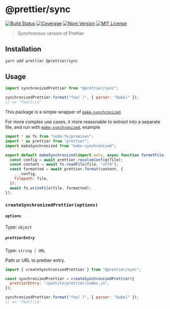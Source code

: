 # @prettier/sync

[![Build Status][github_actions_badge]][github_actions_link]
[![Coverage][codecov_badge]][codecov_link]
[![Npm Version][package_version_badge]][package_link]
[![MIT License][license_badge]][license_link]

[github_actions_badge]: https://img.shields.io/github/actions/workflow/status/prettier/prettier-synchronized/continuous-integration.yml?style=flat-square
[github_actions_link]: https://github.com/prettier/prettier-synchronized/actions?query=branch%3Amain
[codecov_badge]: https://codecov.io/gh/prettier/prettier-synchronized/branch/main/graph/badge.svg?token=Cvu6qhcepg
[codecov_link]: https://codecov.io/gh/prettier/prettier-synchronized
[license_badge]: https://img.shields.io/npm/l/@prettier/sync.svg?style=flat-square
[license_link]: https://github.com/prettier/prettier-synchronized/blob/main/license
[package_version_badge]: https://img.shields.io/npm/v/@prettier/sync.svg?style=flat-square
[package_link]: https://www.npmjs.com/package/@prettier/sync

> Synchronous version of Prettier

## Installation

```sh
yarn add prettier @prettier/sync
```

## Usage

```js
import synchronizedPrettier from "@prettier/sync";

synchronizedPrettier.format("foo( )", { parser: "babel" });
// => 'foo();\n'
```

This package is a simple wrapper of [`make-synchronized`](https://github.com/fisker/make-synchronized).

For more complex use cases, it more reasonable to extract into a separate file, and run with [`make-synchronized`](https://github.com/fisker/make-synchronized), example

```js
import * as fs from "node:fs/promises";
import * as prettier from "prettier";
import makeSynchronized from "make-synchronized";

export default makeSynchronized(import.meta, async function formatFile(file) {
  const config = await prettier.resolveConfig(file);
  const content = await fs.readFile(file, "utf8");
  const formatted = await prettier.format(content, {
    ...config,
    filepath: file,
  });
  await fs.writeFile(file, formatted);
});
```

### `createSynchronizedPrettier(options)`

#### `options`

Type: `object`

##### `prettierEntry`

Type: `string | URL`

Path or URL to prettier entry.

```js
import { createSynchronizedPrettier } from "@prettier/sync";

const synchronizedPrettier = createSynchronizedPrettier({
  prettierEntry: "/path/to/prettier/index.js",
});

synchronizedPrettier.format("foo( )", { parser: "babel" });
// => 'foo();\n'
```
